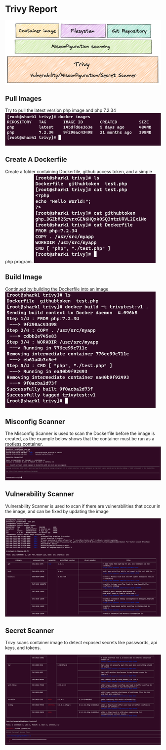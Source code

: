 # Trivy Report

![devops-toys](../images/trivy-report.png)

## Pull Images

Try to pull the latest version php image and php 7.2.34
![devops-toys](../images/1.png)

## Create A Dockerfile

Create a folder containing Dockerfile, github access token, and a simple php program.
![devops-toys](../images/2.png)

## Build Image

Continued by building the Dockerfile into an image
![devops-toys](../images/3.png)

## Misconfig Scanner

The Misconfig Scanner is used to scan the Dockerfile before the image is created, as the example below shows that the container must be run as a rootless container.
![devops-toys](../images/4.png)

## Vulnerability Scanner

Vulnerability Scanner is used to scan if there are vulnerabilities that occur in the image, and can be fixed by updating the image

![devops-toys](../images/5.png)

## Secret Scanner

Trivy scans container image to detect exposed secrets like passwords, api keys, and tokens.

![devops-toys](../images/6.png)
